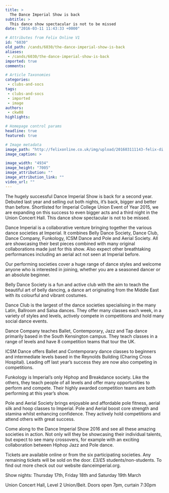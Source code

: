 ```yaml
---
title: >
  The Dance Imperial Show is back
subtitle: >
  This dance show spectacular is not to be missed
date: "2016-03-11 11:43:33 +0000"

# Attributes from Felix Online V1
id: "6030"
old_path: /cands/6030/the-dance-imperial-show-is-back
aliases:
 - /cands/6030/the-dance-imperial-show-is-back
imported: true
comments:

# Article Taxonomies
categories:
 - clubs-and-socs
tags:
 - clubs-and-socs
 - imported
 - image
authors:
 - ckw08
highlights:

# Homepage control params
headline: true
featured: true

# Image metadata
image_path: "http://felixonline.co.uk/img/upload/201603111143-felix-di poster 2.jpg"
image_caption: >

image_width: "4934"
image_height: "7005"
image_attribution: ""
image_attribution_link: ""
video_url: ""
---
```


The hugely successful Dance Imperial Show is back for a second year. Debuted last year and selling out both nights, it’s back, bigger and better than before. Shortlisted for Imperial College Union Event of Year 2015, we are expanding on this success to even bigger acts and a third night in the Union Concert Hall.  This dance show spectacular is not to be missed.

Dance Imperial is a collaborative venture bringing together the various dance societies at Imperial. It combines Belly Dance Society, Dance Club, Dance Company, Funkology, ICSM Dance and Pole and Aerial Society. All are showcasing their best pieces combined with many original collaborations made just for this show. Also expect other breathtaking performances including an aerial act not seen at Imperial before.

Our performing societies cover a huge range of dance styles and welcome anyone who is interested in joining, whether you are a seasoned dancer or an absolute beginner.

Belly Dance Society is a fun and active club with the aim to teach the beautiful art of belly dancing, a dance art originating from the Middle East with its colourful and vibrant costumes.

Dance Club is the largest of the dance societies specialising in the many Latin, Ballroom and Salsa dances. They offer many classes each week, in a variety of styles and levels, actively compete in competitions and hold many social dance events.

Dance Company teaches Ballet, Contemporary, Jazz and Tap dance primarily based in the South Kensington campus. They teach classes in a range of levels and have 8 competition teams that tour the UK.

ICSM Dance offers Ballet and Contemporary dance classes to beginners and intermediate levels based in the Reynolds Building (Charing Cross Hospital). Leading off last year’s success they are now also competing in competitions.

Funkology is Imperial’s only Hiphop and Breakdance society. Like the others, they teach people of all levels and offer many opportunities to perform and compete. Their highly awarded competition teams are both performing at this year’s show.

Pole and Aerial Society brings enjoyable and affordable pole fitness, aerial silk and hoop classes to Imperial. Pole and Aerial boost core strength and stamina whilst enhancing confidence. They actively hold competitions and attend others with great success.

Come along to the Dance Imperial Show 2016 and see all these amazing societies in action. Not only will they be showcasing their individual talents, but expect to see many crossovers, for example with an exciting collaboration between Hiphop Jazz and Pole dance.

Tickets are available online or from the six participating societies. Any remaining tickets will be sold on the door. £3/£5 students/non-students. To find out more check out our website danceimperial.org.

Show nights: Thursday 17th, Friday 18th and Saturday 19th March

Union Concert Hall, Level 2 Union/Beit. Doors open 7pm, curtain 7:30pm
